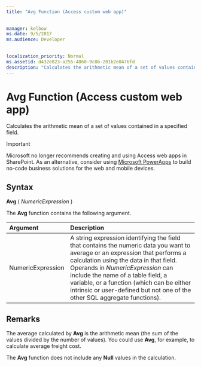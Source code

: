 ```yaml
---
title: "Avg Function (Access custom web app)"
  
  
manager: kelbow
ms.date: 9/5/2017
ms.audience: Developer
 
  
localization_priority: Normal
ms.assetid: d432e823-a255-4860-9c8b-201b2e0476fd
description: "Calculates the arithmetic mean of a set of values contained in a specified field."
---
```


# Avg Function (Access custom web app)

Calculates the arithmetic mean of a set of values contained in a specified field.
  
> [!IMPORTANT]
> Microsoft no longer recommends creating and using Access web apps in SharePoint. As an alternative, consider using [Microsoft PowerApps](https://powerapps.microsoft.com/en-us/) to build no-code business solutions for the web and mobile devices. 
  
## Syntax

 **Avg** (  *NumericExpression*  ) 
  
The **Avg** function contains the following argument. 
  
|**Argument**|**Description**|
|:-----|:-----|
|NumericExpression  <br/> |A string expression identifying the field that contains the numeric data you want to average or an expression that performs a calculation using the data in that field. Operands in  *NumericExpression*  can include the name of a table field, a variable, or a function (which can be either intrinsic or user-defined but not one of the other SQL aggregate functions).  <br/> |
   
## Remarks

The average calculated by **Avg** is the arithmetic mean (the sum of the values divided by the number of values). You could use **Avg**, for example, to calculate average freight cost. 
  
The **Avg** function does not include any **Null** values in the calculation. 
  

